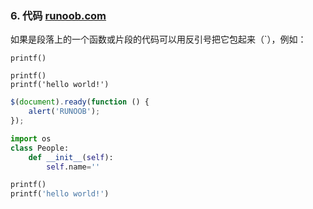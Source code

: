 ### 6. 代码 [runoob.com](https://www.runoob.com/markdown/md-code.html)  

如果是段落上的一个函数或片段的代码可以用反引号把它包起来（`），例如：  

`printf()`

    printf()
    printf('hello world!')  


```javascript
$(document).ready(function () {
    alert('RUNOOB');
});
```


```python
import os
class People:
    def __init__(self):
        self.name=''

printf()
printf('hello world!')  
```